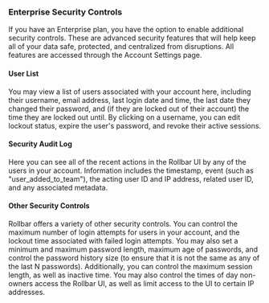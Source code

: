 ### Enterprise Security Controls

If you have an Enterprise plan, you have the option to enable additional security controls. These are advanced security features that will help keep all of your data safe, protected, and centralized from disruptions. All features are accessed through the Account Settings page.

#### User List

You may view a list of users associated with your account here, including their username, email address, last login date and time, the last date they changed their password, and (if they are locked out of their account) the time they are locked out until. By clicking on a username, you can edit lockout status, expire the user's password, and revoke their active sessions.  


#### Security Audit Log

Here you can see all of the recent actions in the Rollbar UI by any of the users in your account. Information includes the timestamp, event (such as "user_added_to_team"), the acting user ID and IP address, related user ID, and any associated metadata.

#### Other Security Controls

Rollbar offers a variety of other security controls. You can control the maximum number of login attempts for users in your account, and the lockout time associated with failed login attempts. You may also set a minimum and maximum password length, maximum age of passwords, and control the password history size (to ensure that it is not the same as any of the last N passwords). Additionally, you can control the maximum session length, as well as inactive time. You may also control the times of day non-owners access the Rollbar UI, as well as limit access to the UI to certain IP addresses.
